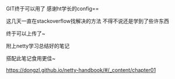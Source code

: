 GIT终于可以用了  感谢ht学长的config==

这几天一直在stackoverflow找解决的方法 不得不说还是学到了些许东西

终于可以上传了~

附上netty学习总结好的笔记

搭配此笔记食用更佳~

https://dongzl.github.io/netty-handbook/#/_content/chapter01